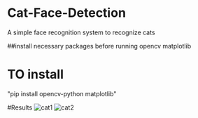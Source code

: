 # Cat-Face-Detection
A simple face recognition system to recognize cats

##install necessary packages before running
opencv
matplotlib

# TO install
"pip install opencv-python matplotlib"

#Results
![cat1](https://github.com/devy52/Cat-Face-Detection/assets/108571763/c9f0a0dd-e2bc-47d1-a0a1-b5a198bfe89f)
![cat2](https://github.com/devy52/Cat-Face-Detection/assets/108571763/7bb478e9-af3a-4478-9691-800aa2b38764)
